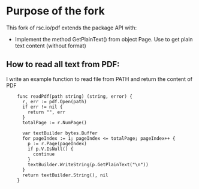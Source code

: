 # Purpose of the fork

This fork of rsc.io/pdf extends the package API with:

  - Implement the method GetPlainText() from object Page. Use to get plain text content (without format)

## How to read all text from PDF:

I write an example function to read file from PATH and return the content of PDF

```golang
    func readPdf(path string) (string, error) {
      r, err := pdf.Open(path)
      if err != nil {
        return "", err
      }
      totalPage := r.NumPage()

      var textBuilder bytes.Buffer
      for pageIndex := 1; pageIndex <= totalPage; pageIndex++ {
        p := r.Page(pageIndex)
        if p.V.IsNull() {
          continue
        }
        textBuilder.WriteString(p.GetPlainText("\n"))
      }
      return textBuilder.String(), nil
    }
```
